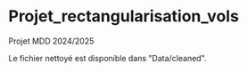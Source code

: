 # Projet_rectangularisation_vols
Projet MDD 2024/2025


Le fichier nettoyé est disponible dans "Data/cleaned".

